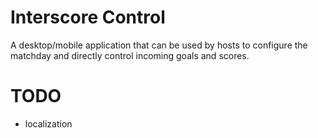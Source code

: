 # Interscore Control
A desktop/mobile application that can be used by hosts to configure the matchday and directly control incoming goals and scores.

# TODO
- localization
